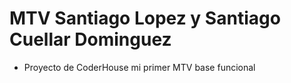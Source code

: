 # MTV Santiago Lopez y Santiago Cuellar Dominguez

- Proyecto de CoderHouse mi primer MTV base funcional

